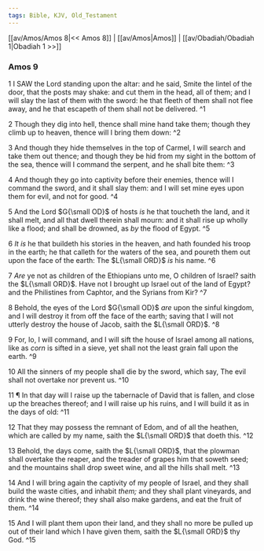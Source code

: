```yaml
---
tags: Bible, KJV, Old_Testament
---
```


[[av/Amos/Amos 8|<< Amos 8]] | [[av/Amos|Amos]] | [[av/Obadiah/Obadiah 1|Obadiah 1 >>]]

### Amos 9

1 I SAW the Lord standing upon the altar: and he said, Smite the lintel of the door, that the posts may shake: and cut them in the head, all of them; and I will slay the last of them with the sword: he that fleeth of them shall not flee away, and he that escapeth of them shall not be delivered. ^1

2 Though they dig into hell, thence shall mine hand take them; though they climb up to heaven, thence will I bring them down: ^2

3 And though they hide themselves in the top of Carmel, I will search and take them out thence; and though they be hid from my sight in the bottom of the sea, thence will I command the serpent, and he shall bite them: ^3

4 And though they go into captivity before their enemies, thence will I command the sword, and it shall slay them: and I will set mine eyes upon them for evil, and not for good. ^4

5 And the Lord $G{\small OD}$ of hosts _is_ he that toucheth the land, and it shall melt, and all that dwell therein shall mourn: and it shall rise up wholly like a flood; and shall be drowned, as _by_ the flood of Egypt. ^5

6 _It_ _is_ he that buildeth his stories in the heaven, and hath founded his troop in the earth; he that calleth for the waters of the sea, and poureth them out upon the face of the earth: The $L{\small ORD}$ _is_ his name. ^6

7 _Are_ ye not as children of the Ethiopians unto me, O children of Israel? saith the $L{\small ORD}$. Have not I brought up Israel out of the land of Egypt? and the Philistines from Caphtor, and the Syrians from Kir? ^7

8 Behold, the eyes of the Lord $G{\small OD}$ _are_ upon the sinful kingdom, and I will destroy it from off the face of the earth; saving that I will not utterly destroy the house of Jacob, saith the $L{\small ORD}$. ^8

9 For, lo, I will command, and I will sift the house of Israel among all nations, like as _corn_ is sifted in a sieve, yet shall not the least grain fall upon the earth. ^9

10 All the sinners of my people shall die by the sword, which say, The evil shall not overtake nor prevent us. ^10

11 ¶ In that day will I raise up the tabernacle of David that is fallen, and close up the breaches thereof; and I will raise up his ruins, and I will build it as in the days of old: ^11

12 That they may possess the remnant of Edom, and of all the heathen, which are called by my name, saith the $L{\small ORD}$ that doeth this. ^12

13 Behold, the days come, saith the $L{\small ORD}$, that the plowman shall overtake the reaper, and the treader of grapes him that soweth seed; and the mountains shall drop sweet wine, and all the hills shall melt. ^13

14 And I will bring again the captivity of my people of Israel, and they shall build the waste cities, and inhabit _them;_ and they shall plant vineyards, and drink the wine thereof; they shall also make gardens, and eat the fruit of them. ^14

15 And I will plant them upon their land, and they shall no more be pulled up out of their land which I have given them, saith the $L{\small ORD}$ thy God. ^15
